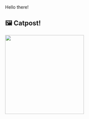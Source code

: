 Hello there!



## 🖼️ Catpost!

<sub>
    <img src="https://cdn2.thecatapi.com/images/139.jpg" height="256">
</sub>


